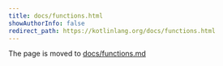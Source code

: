 ```yaml
---
title: docs/functions.html
showAuthorInfo: false
redirect_path: https://kotlinlang.org/docs/functions.html
---
```


The page is moved to [docs/functions.md](docs/functions.md)
